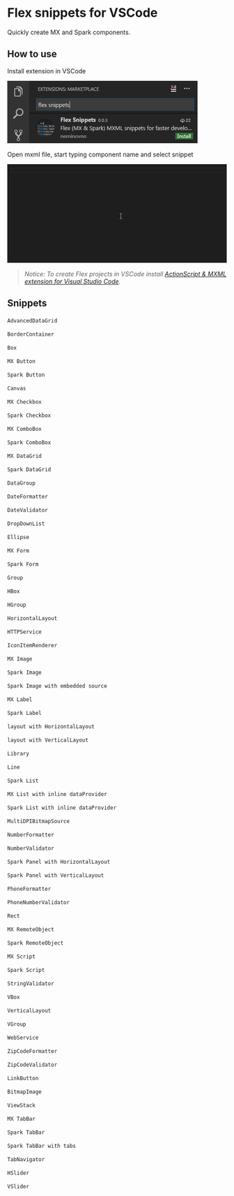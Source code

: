 # Flex snippets for VSCode

Quickly create MX and Spark components.

## How to use

Install extension in VSCode 

![Install Flex Snippets](images/install.png "Install Flex Snippets")

Open mxml file, start typing component name and select snippet

![Use Flex Snippets](images/use.gif "Use Flex Snippets")


> _Notice: To create Flex projects in VSCode install [ActionScript & MXML extension for Visual Studio Code](https://as3mxml.com)._


## Snippets

`AdvancedDataGrid`

`BorderContainer`

`Box`

`MX Button`

`Spark Button`

`Canvas`

`MX Checkbox`

`Spark Checkbox`

`MX ComboBox`

`Spark ComboBox `

`MX DataGrid`

`Spark DataGrid`

`DataGroup`

`DateFormatter`

`DateValidator`

`DropDownList`

`Ellipse`

`MX Form`

`Spark Form`

`Group`

`HBox`

`HGroup`

`HorizontalLayout`

`HTTPService`

`IconItemRenderer`

`MX Image`

`Spark Image`

`Spark Image with embedded source`

`MX Label`

`Spark Label`

`layout with HorizontalLayout`

`layout with VerticalLayout`

`Library`

`Line`

`Spark List`

`MX List with inline dataProvider`

`Spark List with inline dataProvider`

`MultiDPIBitmapSource`

`NumberFormatter`

`NumberValidator`

`Spark Panel with HorizontalLayout`

`Spark Panel with VerticalLayout`

`PhoneFormatter`

`PhoneNumberValidator`

`Rect`

`MX RemoteObject`

`Spark RemoteObject`

`MX Script`

`Spark Script`

`StringValidator`

`VBox`

`VerticalLayout `

`VGroup`

`WebService`

`ZipCodeFormatter`

`ZipCodeValidator`

`LinkButton`

`BitmapImage`

`ViewStack`

`MX TabBar`

`Spark TabBar`

`Spark TabBar with tabs`

`TabNavigator`

`HSlider`

`VSlider`
